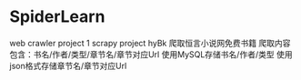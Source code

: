 # SpiderLearn
web crawler project 
  1 scrapy project hyBk 爬取恒言小说网免费书籍
    爬取内容包含：书名/作者/类型/章节名/章节对应Url
    使用MySQL存储书名/作者/类型
    使用json格式存储章节名/章节对应Url
